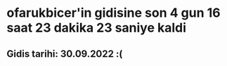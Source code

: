 # ofarukbicer'in gidisine son 4 gun 16 saat 23 dakika 23 saniye kaldi

## Gidis tarihi: 30.09.2022 :(